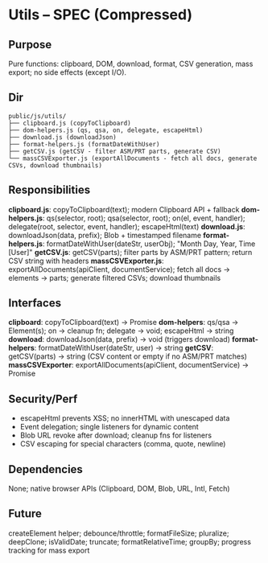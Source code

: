 # Utils – SPEC (Compressed)

## Purpose

Pure functions: clipboard, DOM, download, format, CSV generation, mass export; no side effects (except I/O).

## Dir

```
public/js/utils/
├── clipboard.js (copyToClipboard)
├── dom-helpers.js (qs, qsa, on, delegate, escapeHtml)
├── download.js (downloadJson)
├── format-helpers.js (formatDateWithUser)
├── getCSV.js (getCSV - filter ASM/PRT parts, generate CSV)
└── massCSVExporter.js (exportAllDocuments - fetch all docs, generate CSVs, download thumbnails)
```

## Responsibilities

**clipboard.js**: copyToClipboard(text); modern Clipboard API + fallback
**dom-helpers.js**: qs(selector, root); qsa(selector, root); on(el, event, handler); delegate(root, selector, event, handler); escapeHtml(text)
**download.js**: downloadJson(data, prefix); Blob + timestamped filename
**format-helpers.js**: formatDateWithUser(dateStr, userObj); "Month Day, Year, Time [User]"
**getCSV.js**: getCSV(parts); filter parts by ASM/PRT pattern; return CSV string with headers
**massCSVExporter.js**: exportAllDocuments(apiClient, documentService); fetch all docs → elements → parts; generate filtered CSVs; download thumbnails

## Interfaces

**clipboard**: copyToClipboard(text) → Promise<boolean>
**dom-helpers**: qs/qsa → Element(s); on → cleanup fn; delegate → void; escapeHtml → string
**download**: downloadJson(data, prefix) → void (triggers download)
**format-helpers**: formatDateWithUser(dateStr, user) → string
**getCSV**: getCSV(parts) → string (CSV content or empty if no ASM/PRT matches)
**massCSVExporter**: exportAllDocuments(apiClient, documentService) → Promise<void>

## Security/Perf

- escapeHtml prevents XSS; no innerHTML with unescaped data
- Event delegation; single listeners for dynamic content
- Blob URL revoke after download; cleanup fns for listeners
- CSV escaping for special characters (comma, quote, newline)

## Dependencies

None; native browser APIs (Clipboard, DOM, Blob, URL, Intl, Fetch)

## Future

createElement helper; debounce/throttle; formatFileSize; pluralize; deepClone; isValidDate; truncate; formatRelativeTime; groupBy; progress tracking for mass export
